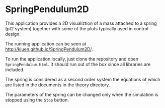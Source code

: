 SpringPendulum2D
================

This application provides a 2D visualiztion of a mass attached to a
spring (pt2 system) together with some of the  plots typically used in
control design.

The running application can be seen at
<http://kjuen.github.io/SpringPendulum2D/>.

To run the application locally, just clone the repository and open
`SpringPendulum.html`. It should run out of the box since all libraries
are included.

The spring is considered as a second order system the equations of
which are listed in the documents in the theory directory.

The parameters of the spring can be changed only when the simulation
is stopped using the `Stop` button.
